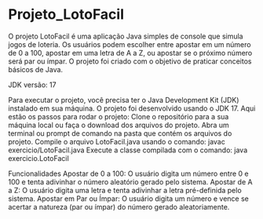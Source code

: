# Projeto_LotoFacil
O projeto LotoFacil é uma aplicação Java simples de console que simula jogos de loteria. Os usuários podem escolher entre apostar em um número de 0 a 100, apostar em uma letra de A a Z, ou apostar se o próximo número será par ou ímpar. O projeto foi criado com o objetivo de praticar conceitos básicos de Java.

JDK versão: 17

Para executar o projeto, você precisa ter o Java Development Kit (JDK) instalado em sua máquina. O projeto foi desenvolvido usando o JDK 17. Aqui estão os passos para rodar o projeto:
Clone o repositório para a sua máquina local ou faça o download dos arquivos do projeto.
Abra um terminal ou prompt de comando na pasta que contém os arquivos do projeto.
Compile o arquivo LotoFacil.java usando o comando: javac exercicio/LotoFacil.java
Execute a classe compilada com o comando: java exercicio.LotoFacil

Funcionalidades
Apostar de 0 a 100: O usuário digita um número entre 0 e 100 e tenta adivinhar o número aleatório gerado pelo sistema.
Apostar de A a Z: O usuário digita uma letra e tenta adivinhar a letra pré-definida pelo sistema.
Apostar em Par ou Ímpar: O usuário digita um número e vence se acertar a natureza (par ou ímpar) do número gerado aleatoriamente.
